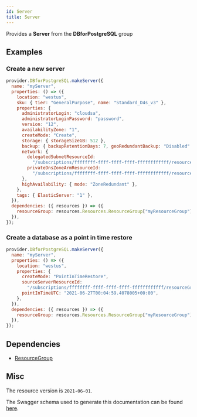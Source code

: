 ```yaml
---
id: Server
title: Server
---
```

Provides a **Server** from the **DBforPostgreSQL** group
## Examples
### Create a new server
```js
provider.DBforPostgreSQL.makeServer({
  name: "myServer",
  properties: () => ({
    location: "westus",
    sku: { tier: "GeneralPurpose", name: "Standard_D4s_v3" },
    properties: {
      administratorLogin: "cloudsa",
      administratorLoginPassword: "password",
      version: "12",
      availabilityZone: "1",
      createMode: "Create",
      storage: { storageSizeGB: 512 },
      backup: { backupRetentionDays: 7, geoRedundantBackup: "Disabled" },
      network: {
        delegatedSubnetResourceId:
          "/subscriptions/ffffffff-ffff-ffff-ffff-ffffffffffff/resourceGroups/testrg/providers/Microsoft.Network/virtualNetworks/test-vnet/subnets/test-vnet-subnet",
        privateDnsZoneArmResourceId:
          "/subscriptions/ffffffff-ffff-ffff-ffff-ffffffffffff/resourcegroups/testrg/providers/Microsoft.Network/privateDnsZones/test-private-dns-zone.postgres.database.azure.com",
      },
      highAvailability: { mode: "ZoneRedundant" },
    },
    tags: { ElasticServer: "1" },
  }),
  dependencies: ({ resources }) => ({
    resourceGroup: resources.Resources.ResourceGroup["myResourceGroup"],
  }),
});

```

### Create a database as a point in time restore
```js
provider.DBforPostgreSQL.makeServer({
  name: "myServer",
  properties: () => ({
    location: "westus",
    properties: {
      createMode: "PointInTimeRestore",
      sourceServerResourceId:
        "/subscriptions/ffffffff-ffff-ffff-ffff-ffffffffffff/resourceGroups/testrg/providers/Microsoft.DBforPostgreSQL/flexibleServers/sourcepgservername",
      pointInTimeUTC: "2021-06-27T00:04:59.4078005+00:00",
    },
  }),
  dependencies: ({ resources }) => ({
    resourceGroup: resources.Resources.ResourceGroup["myResourceGroup"],
  }),
});

```
## Dependencies
- [ResourceGroup](../Resources/ResourceGroup.md)
## Misc
The resource version is `2021-06-01`.

The Swagger schema used to generate this documentation can be found [here](https://github.com/Azure/azure-rest-api-specs/tree/main/specification/postgresql/resource-manager/Microsoft.DBforPostgreSQL/stable/2021-06-01/postgresql.json).

